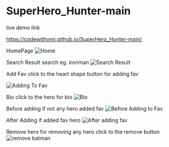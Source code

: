# SuperHero_Hunter-main

live demo link  

https://codewithomi.github.io/SuperHero_Hunter-main/


HomePage
![Home](https://user-images.githubusercontent.com/112196917/227564141-ea44ad82-ad6b-4269-bdfa-408ef23b5a61.PNG)

Search Result             search eg. ironman
![Search Result](https://user-images.githubusercontent.com/112196917/227564371-bb9ba16f-237f-45dc-a38a-336981e249bf.PNG)

Add Fav  click to the heart shape button for adding fav


![Adding To Fav](https://user-images.githubusercontent.com/112196917/227563937-33e49f9d-ebf7-49b8-8c4d-dcfe1f39eb07.PNG)

Bio                      click to the hero for bio
![Bio](https://user-images.githubusercontent.com/112196917/227564084-b42cbbab-c1c2-410b-8cf0-8d4d917a78db.PNG)

Before adding            if not any hero added fav
![Before Adding to Fav](https://user-images.githubusercontent.com/112196917/227564077-76325b6a-a156-4121-8b8f-b166c1c8e20b.PNG)

After Adding             if  added fav hero
![After adding fav](https://user-images.githubusercontent.com/112196917/227564032-cb9596f2-5482-4d80-af03-fdc72e8a14d7.PNG)

Remove hero                for removing any hero click to the remove button
![remove batman](https://user-images.githubusercontent.com/112196917/227564355-cf18afc3-84b5-4cb9-b316-21f782f2c3db.PNG)
